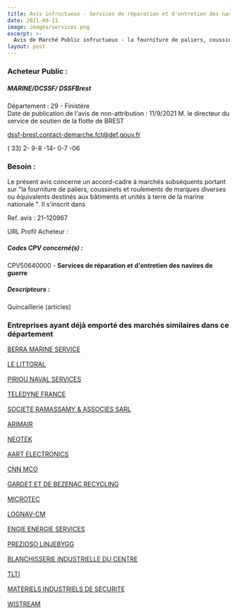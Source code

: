 ```yaml
---
title: Avis infructueux - Services de réparation et d'entretien des navires de guerre
date: 2021-09-11
image: images/services.png
excerpt: >-
  Avis de Marché Public infructueux - la fourniture de paliers, coussinets et roulements de marques diverses ou équivalents destinés aux bâtiments et unités à terre de la marine nationale.
layout: post
---
```


### Acheteur Public :
##### MARINE/DCSSF/ DSSFBrest
Département : 29 - Finistère<br/>
Date de publication de l'avis de non-attribution : 11/9/2021
M. le directeur du service de soutien de la flotte de BREST



dssf-brest.contact-demarche.fct@def.gouv.fr

( 33) 2- 9-8 -14- 0-7 -06
### Besoin :

Le présent avis concerne un accord-cadre à marchés subséquents portant sur "la fourniture de paliers, coussinets et roulements de marques diverses ou équivalents destinés aux bâtiments et unités à terre de la marine nationale ". Il s'inscrit dans

Ref. avis : 21-120967

URL Profil Acheteur : 

##### Codes CPV concerné(s) :
CPV50640000 - **Services de réparation et d'entretien des navires de guerre** <br/>

##### Descripteurs :
Quincaillerie (articles) <br/>

### Entreprises ayant déjà emporté des marchés similaires dans ce département
<a href="/entreprise-550/siren-347565384">BERRA MARINE SERVICE</a><br/><br/>
<a href="/entreprise-551/siren-379130685">LE LITTORAL</a><br/><br/>
<a href="/entreprise-555/siren-400753760">PIRIOU NAVAL SERVICES</a><br/><br/>
<a href="/entreprise-557/siren-411511926">TELEDYNE FRANCE</a><br/><br/>
<a href="/entreprise-562/siren-443949961">SOCIETE RAMASSAMY & ASSOCIES SARL</a><br/><br/>
<a href="/entreprise-563/siren-450832027">ARIMAIR</a><br/><br/>
<a href="/entreprise-564/siren-478468655">NEOTEK</a><br/><br/>
<a href="/entreprise-564/siren-478480676">AART ELECTRONICS</a><br/><br/>
<a href="/entreprise-565/siren-484324660">CNN MCO</a><br/><br/>
<a href="/entreprise-568/siren-502315161">GARDET ET DE BEZENAC RECYCLING</a><br/><br/>
<a href="/entreprise-569/siren-515331577">MICROTEC</a><br/><br/>
<a href="/entreprise-570/siren-518212758">LOGNAV-CM</a><br/><br/>
<a href="/entreprise-572/siren-552046955">ENGIE ENERGIE SERVICES</a><br/><br/>
<a href="/entreprise-573/siren-573680162">PREZIOSO LINJEBYGG</a><br/><br/>
<a href="/entreprise-573/siren-664500584">BLANCHISSERIE INDUSTRIELLE DU CENTRE</a><br/><br/>
<a href="/entreprise-573/siren-712034974">TLTI</a><br/><br/>
<a href="/entreprise-575/siren-788377810">MATERIELS INDUSTRIELS DE SECURITE</a><br/><br/>
<a href="/entreprise-579/siren-818658601">WISTREAM</a><br/><br/>
